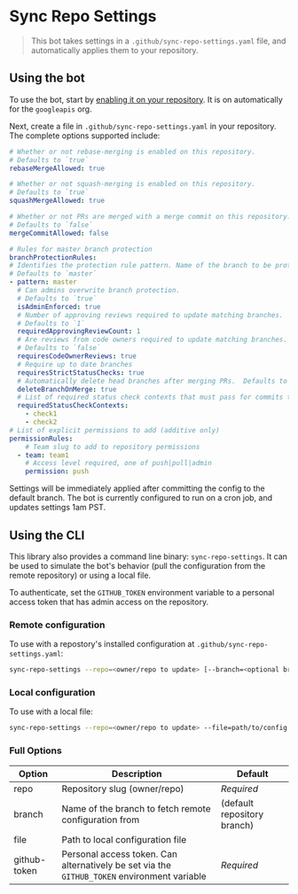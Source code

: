 # Sync Repo Settings
> This bot takes settings in a `.github/sync-repo-settings.yaml` file, and automatically applies them to your repository.

## Using the bot
To use the bot, start by [enabling it on your repository](https://github.com/apps/sync-repo-settings).  It is on automatically for the `googleapis` org.

Next, create a file in `.github/sync-repo-settings.yaml` in your repository.  The complete options supported include:

```yaml
# Whether or not rebase-merging is enabled on this repository.
# Defaults to `true`
rebaseMergeAllowed: true

# Whether or not squash-merging is enabled on this repository.
# Defaults to `true`
squashMergeAllowed: true

# Whether or not PRs are merged with a merge commit on this repository.
# Defaults to `false`
mergeCommitAllowed: false

# Rules for master branch protection
branchProtectionRules:
# Identifies the protection rule pattern. Name of the branch to be protected.
# Defaults to `master`
- pattern: master
  # Can admins overwrite branch protection.
  # Defaults to `true`
  isAdminEnforced: true
  # Number of approving reviews required to update matching branches.
  # Defaults to `1`
  requiredApprovingReviewCount: 1
  # Are reviews from code owners required to update matching branches.
  # Defaults to `false`
  requiresCodeOwnerReviews: true
  # Require up to date branches
  requiresStrictStatusChecks: true
  # Automatically delete head branches after merging PRs.  Defaults to `true`.
  deleteBranchOnMerge: true
  # List of required status check contexts that must pass for commits to be accepted to matching branches.
  requiredStatusCheckContexts:
    - check1
    - check2
# List of explicit permissions to add (additive only)
permissionRules:
    # Team slug to add to repository permissions
  - team: team1
    # Access level required, one of push|pull|admin
    permission: push
```

Settings will be immediately applied after committing the config to the default branch.
The bot is currently configured to run on a cron job, and updates settings 1am PST.

## Using the CLI

This library also provides a command line binary: `sync-repo-settings`. It can be used
to simulate the bot's behavior (pull the configuration from the remote repository) or
using a local file.

To authenticate, set the `GITHUB_TOKEN` environment variable to a personal access token
that has admin access on the repository.

### Remote configuration

To use with a repostory's installed configuration at `.github/sync-repo-settings.yaml`:

```bash
sync-repo-settings --repo=<owner/repo to update> [--branch=<optional branch name>]
```

### Local configuration

To use with a local file:

```bash
sync-repo-settings --repo=<owner/repo to update> --file=path/to/config.yaml [--branch=<optional branch name>]
```

### Full Options

| Option | Description | Default |
| ------ | ----------- | ------- |
| repo | Repository slug (owner/repo) | *Required* |
| branch | Name of the branch to fetch remote configuration from | (default repository branch) |
| file | Path to local configuration file | |
| github-token | Personal access token. Can alternatively be set via the `GITHUB_TOKEN` environment variable | *Required* |
